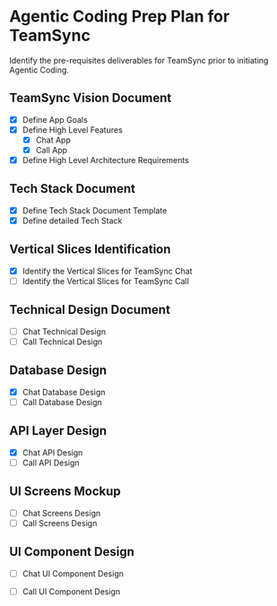 # Agentic Coding Prep Plan for TeamSync
Identify the pre-requisites deliverables for TeamSync prior to initiating Agentic Coding. 

## TeamSync Vision Document 
- [x] Define App Goals
- [x] Define High Level Features
  - [x] Chat App
  - [x] Call App
- [x] Define High Level Architecture Requirements

## Tech Stack Document 
- [x] Define Tech Stack Document Template 
- [x] Define detailed Tech Stack 

## Vertical Slices Identification 
- [x] Identify the Vertical Slices for TeamSync Chat
- [ ] Identify the Vertical Slices for TeamSync Call

## Technical Design Document 
- [ ] Chat Technical Design 
- [ ] Call Technical Design

## Database Design 
- [x] Chat Database Design 
- [ ] Call Database Design

## API Layer Design 
- [x] Chat API Design 
- [ ] Call API Design

## UI Screens Mockup
- [ ] Chat Screens Design 
- [ ] Call Screens Design

## UI Component Design 
- [ ] Chat UI Component Design 
- [ ] Call UI Component Design



